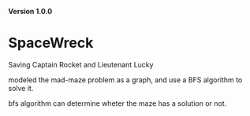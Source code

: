 **Version 1.0.0**

# SpaceWreck
Saving Captain Rocket and Lieutenant Lucky

modeled the mad-maze problem as a graph, and use a BFS algorithm to solve it. 

bfs algorithm can determine wheter the maze has a solution or not. 

